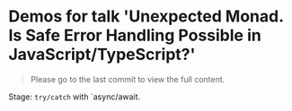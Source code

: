 # Demos for talk 'Unexpected Monad. Is Safe Error Handling Possible in JavaScript/TypeScript?'

> Please go to the last commit to view the full content.

Stage: `try/catch` with `async/await.
